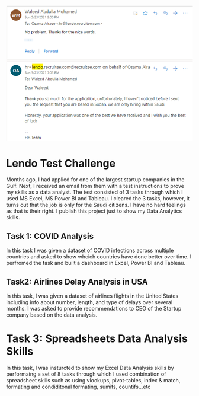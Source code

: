 ![](photo/lendo.PNG)
# Lendo Test Challenge
Months ago, I had applied for one of the largest startup companies in the Gulf. Next, I received an email from 
them with a test instructions to prove my skills as a data analyst. The test consisted of 3 tasks through 
which I used MS Excel, MS Power BI and Tableau. I cleared the 3 tasks, however, it turns out that the job is 
only for the Saudi citizens. I have no hard feelings as that is their right. I publish this project just to 
show my Data Analytics skills.

## Task 1: COVID Analysis
In this task I was given a dataset of COVID infections across multiple countries and asked to show whcich 
countries have done better over time. I perfromed the task and built a dashboard in Excel, Power BI and 
Tableau.

## Task2: Airlines Delay Analysis in USA
In this task, I was given a dataset of airlines flights in the United States including info about number, 
length, and type of delays over several months. I was asked to provide recommendations to CEO of the Startup 
company based on the data analysis.

# Task 3: Spreadsheets Data Analysis Skills
In this task, I was insturcted to show my Excel Data Analysis skills by performaing a set of 8 tasks through 
which I used combination of spreadsheet skills such as using vlookups, pivot-tables, index & match, formating 
and condiditonal formating, sumifs, countifs...etc
